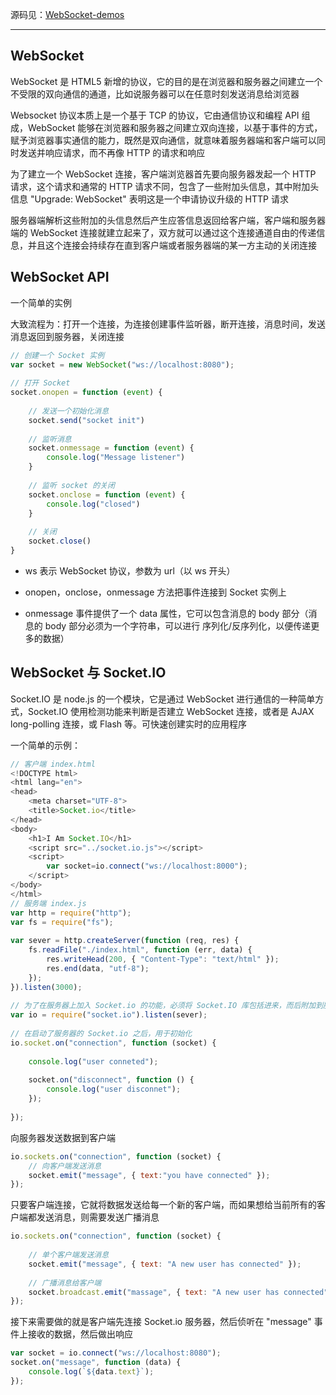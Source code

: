 源码见：[WebSocket-demos](https://github.com/hanekaoru/WebSocket-demos)

----

## WebSocket

WebSocket 是 HTML5 新增的协议，它的目的是在浏览器和服务器之间建立一个不受限的双向通信的通道，比如说服务器可以在任意时刻发送消息给浏览器

Websocket 协议本质上是一个基于 TCP 的协议，它由通信协议和编程 API 组成，WebSocket 能够在浏览器和服务器之间建立双向连接，以基于事件的方式，赋予浏览器事实通信的能力，既然是双向通信，就意味着服务器端和客户端可以同时发送并响应请求，而不再像 HTTP 的请求和响应

为了建立一个 WebSocket 连接，客户端浏览器首先要向服务器发起一个 HTTP 请求，这个请求和通常的 HTTP 请求不同，包含了一些附加头信息，其中附加头信息 "Upgrade: WebSocket" 表明这是一个申请协议升级的 HTTP 请求

服务器端解析这些附加的头信息然后产生应答信息返回给客户端，客户端和服务器端的 WebSocket 连接就建立起来了，双方就可以通过这个连接通道自由的传递信息，并且这个连接会持续存在直到客户端或者服务器端的某一方主动的关闭连接

## WebSocket API

一个简单的实例

大致流程为：打开一个连接，为连接创建事件监听器，断开连接，消息时间，发送消息返回到服务器，关闭连接

```js
// 创建一个 Socket 实例
var socket = new WebSocket("ws://localhost:8080");
 
// 打开 Socket
socket.onopen = function (event) {
 
    // 发送一个初始化消息
    socket.send("socket init")
 
    // 监听消息
    socket.onmessage = function (event) {
        console.log("Message listener")
    }
 
    // 监听 socket 的关闭
    socket.onclose = function (event) {
        console.log("closed")
    }
 
    // 关闭
    socket.close()
}

```

* ws 表示 WebSocket 协议，参数为 url（以 ws 开头）

* onopen，onclose，onmessage 方法把事件连接到 Socket 实例上

* onmessage 事件提供了一个 data 属性，它可以包含消息的 body 部分（消息的 body 部分必须为一个字符串，可以进行 序列化/反序列化，以便传递更多的数据）



## WebSocket 与 Socket.IO

Socket.IO 是 node.js 的一个模块，它是通过 WebSocket 进行通信的一种简单方式，Socket.IO 使用检测功能来判断是否建立 WebSocket 连接，或者是 AJAX long-polling 连接，或 Flash 等。可快速创建实时的应用程序

一个简单的示例：

```js
// 客户端 index.html
<!DOCTYPE html>
<html lang="en">
<head>
    <meta charset="UTF-8">
    <title>Socket.io</title>
</head>
<body>
    <h1>I Am Socket.IO</h1>
    <script src="../socket.io.js"></script>
    <script>
        var socket=io.connect("ws://localhost:8000");
    </script>
</body>
</html>
// 服务端 index.js
var http = require("http");
var fs = require("fs");
 
var sever = http.createServer(function (req, res) {
    fs.readFile("./index.html", function (err, data) {
        res.writeHead(200, { "Content-Type": "text/html" });
        res.end(data, "utf-8");
    });
}).listen(3000);
 
// 为了在服务器上加入 Socket.io 的功能，必须将 Socket.IO 库包括进来，而后附加到服务器上
var io = require("socket.io").listen(sever);
 
// 在启动了服务器的 Socket.io 之后，用于初始化
io.socket.on("connection", function (socket) {
 
    console.log("user conneted");
 
    socket.on("disconnect", function () {
        console.log("user disconnet");
    });
 
});
```

向服务器发送数据到客户端

```js
io.sockets.on("connection", function (socket) {
    // 向客户端发送消息
    socket.emit("message", { text:"you have connected" });
});
```

只要客户端连接，它就将数据发送给每一个新的客户端，而如果想给当前所有的客户端都发送消息，则需要发送广播消息

```js
io.sockets.on("connection", function (socket) {
 
    // 单个客户端发送消息
    socket.emit("message", { text: "A new user has connected" });
 
    // 广播消息给客户端
    socket.broadcast.emit("massage", { text: "A new user has connected" });
});
```

接下来需要做的就是客户端先连接 Socket.io 服务器，然后侦听在 "message" 事件上接收的数据，然后做出响应

```js
var socket = io.connect("ws://localhost:8080");
socket.on("message", function (data) {
    console.log(`${data.text}`);
});
```